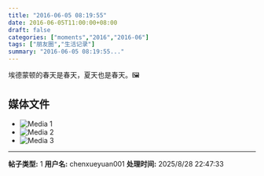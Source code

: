 ```yaml
---
title: "2016-06-05 08:19:55"
date: 2016-06-05T11:00:00+08:00
draft: false
categories: ["moments","2016","2016-06"]
tags: ["朋友圈","生活记录"]
summary: "2016-06-05 08:19:55..."
---
```


埃德蒙顿的春天是春天，夏天也是春天。🖼

## 媒体文件

- ![Media 1](/Moments/photos/2016-06-05/201606050819550.jpg)
- ![Media 2](/Moments/photos/2016-06-05/201606050819551.jpg)
- ![Media 3](/Moments/photos/2016-06-05/201606050819552.jpg)

---

**帖子类型:** 1
**用户名:** chenxueyuan001
**处理时间:** 2025/8/28 22:47:33